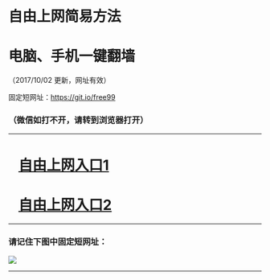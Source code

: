 ﻿# 自由上网简易方法

# 电脑、手机一键翻墙

（2017/10/02 更新，网址有效）

固定短网址：https://git.io/free99

### （微信如打不开，请转到浏览器打开）


***





# &nbsp;&nbsp; <a href="http://ft8717239.fwtz-zhenx1001.xyz/fwqtz01.html?t=10020018377 " target="_blank">自由上网入口1</a>
# &nbsp;&nbsp; <a href="http://ft2268843.fw-tzzhen1002.xyz/fwqtz02.html?t=100200128626 " target="_blank">自由上网入口2</a>
***

### 请记住下图中固定短网址：

<img src="https://s3-us-west-2.amazonaws.com/fwq-1001/yjfq-20170905okok.png" /> 


***

